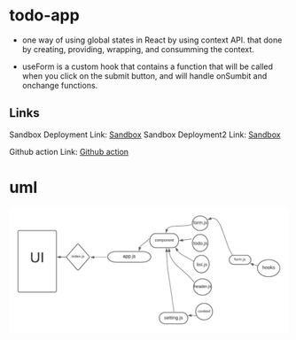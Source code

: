 # todo-app

- one way of using global states in React by using context API. that done by creating, providing, wrapping, and consumming the context.

- useForm is a custom hook that contains a function that will be called when you click on the submit button, and will handle onSumbit and onchange functions.


## Links

Sandbox Deployment Link: [Sandbox](https://codesandbox.io/s/small-pine-reczx)
Sandbox Deployment2 Link: [Sandbox](https://codesandbox.io/s/laughing-pike-oui5k)

Github action  Link: [Github action](https://github.com/qusaiqeisi/todo-app/actions/runs/1251205754)

# uml 
![](images/uml.png)
